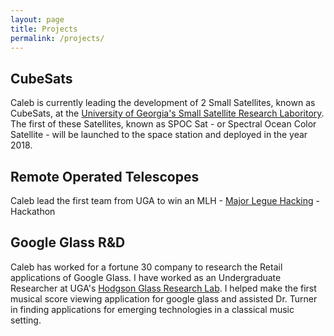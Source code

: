 ```yaml
---
layout: page
title: Projects
permalink: /projects/
---
```


## CubeSats ##

Caleb is currently leading the development of 2 Small Satellites, known as CubeSats, at the [University of Georgia's Small Satellite Research Laboritory](http://smallsat.uga.edu). The first of these Satellites, known as SPOC Sat - or Spectral Ocean Color Satellite - will be launched to the space station and deployed in the year 2018.

## Remote Operated Telescopes ##
Caleb lead the first team from UGA to win an MLH - [Major Legue Hacking](http://mlh.io) - Hackathon

## Google Glass R&D ##

Caleb has worked for a fortune 30 company to research the Retail applications of Google Glass. I have worked as an Undergraduate Researcher at UGA's [Hodgson Glass Research Lab](http://glass.music.uga.edu). I helped make the first musical score viewing application for google glass and assisted Dr. Turner in finding applications for emerging technologies in a classical music setting.
